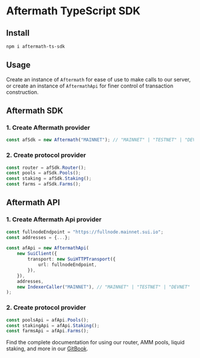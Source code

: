 ﻿# Aftermath TypeScript SDK

## Install

```bash
npm i aftermath-ts-sdk
```

## Usage

Create an instance of `Aftermath` for ease of use to make calls to our server, or create an instance of `AftermathApi` for finer control of transaction construction.

## Aftermath SDK

### 1. Create Aftermath provider

```ts
const afSdk = new Aftermath("MAINNET"); // "MAINNET" | "TESTNET" | "DEVNET"
```

### 2. Create protocol provider

```ts
const router = afSdk.Router();
const pools = afSdk.Pools();
const staking = afSdk.Staking();
const farms = afSdk.Farms();
```

## Aftermath API

### 1. Create Aftermath Api provider

```ts
const fullnodeEndpoint = "https://fullnode.mainnet.sui.io";
const addresses = {...};

const afApi = new AftermathApi(
	new SuiClient({
		transport: new SuiHTTPTransport({
			url: fullnodeEndpoint,
		}),
	}),
	addresses,
	new IndexerCaller("MAINNET"), // "MAINNET" | "TESTNET" | "DEVNET"
);
```

### 2. Create protocol provider

```ts
const poolsApi = afApi.Pools();
const stakingApi = afApi.Staking();
const farmsApi = afApi.Farms();
```

Find the complete documentation for using our router, AMM pools, liquid staking, and more in our [GitBook](https://docs.aftermath.finance/aftermath-typescript-sdk/getting-started).
